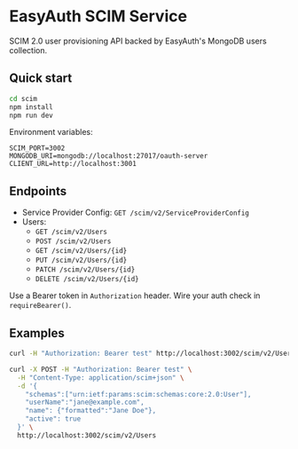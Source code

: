 # EasyAuth SCIM Service

SCIM 2.0 user provisioning API backed by EasyAuth's MongoDB users collection.

## Quick start

```bash
cd scim
npm install
npm run dev
```

Environment variables:

```
SCIM_PORT=3002
MONGODB_URI=mongodb://localhost:27017/oauth-server
CLIENT_URL=http://localhost:3001
```

## Endpoints

- Service Provider Config: `GET /scim/v2/ServiceProviderConfig`
- Users:
  - `GET /scim/v2/Users`
  - `POST /scim/v2/Users`
  - `GET /scim/v2/Users/{id}`
  - `PUT /scim/v2/Users/{id}`
  - `PATCH /scim/v2/Users/{id}`
  - `DELETE /scim/v2/Users/{id}`

Use a Bearer token in `Authorization` header. Wire your auth check in `requireBearer()`.

## Examples

```bash
curl -H "Authorization: Bearer test" http://localhost:3002/scim/v2/Users

curl -X POST -H "Authorization: Bearer test" \
  -H "Content-Type: application/scim+json" \
  -d '{
    "schemas":["urn:ietf:params:scim:schemas:core:2.0:User"],
    "userName":"jane@example.com",
    "name": {"formatted":"Jane Doe"},
    "active": true
  }' \
  http://localhost:3002/scim/v2/Users
```


